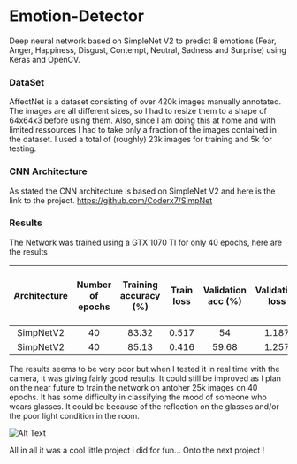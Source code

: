 # Emotion-Detector
Deep neural network based on SimpleNet V2 to predict 8 emotions (Fear, Anger, Happiness, Disgust, Contempt, Neutral, Sadness and Surprise) using Keras and OpenCV. 

### DataSet
AffectNet is a dataset consisting of over 420k images manually annotated. The images are all different sizes, so I had to resize them to a shape of 64x64x3 before using them. Also, since I am doing this at home and with limited ressources I had to take only a fraction of the images contained in the dataset. I used a total of (roughly) 23k images for training and 5k for testing.  

### CNN Architecture
As stated the CNN architecture is based on SimpleNet V2 and here is the link to the project.
https://github.com/Coderx7/SimpNet


### Results
The Network was trained using a GTX 1070 TI for only 40 epochs, here are the results

Architecture | Number of epochs| Training accuracy (%)| Train loss | Validation acc (%) | Validation loss | Number of images trained on
| :---:      | :---:           |:---:      |:---:       |:---:               |:---:   | :---: 
SimpNetV2    | 40              | 83.32            | 0.517     | 54            | 1.187 | 23018
SimpNetV2    | 40              | 85.13            | 0.416     | 59.68            | 1.257 | 46036



The results seems to be very poor but when I tested it in real time with the camera, it was giving fairly good results. It could still be improved as I plan on the near future to train the network on antoher 25k images on 40 epochs. It has some difficulty in classifying the mood of someone who wears glasses. It could be because of the reflection on the glasses and/or the poor light condition in the room. 

![Alt Text](https://media.giphy.com/media/LwFCdpj9KIoiein3A1/giphy.gif)

All in all it was a cool little project i did for fun... Onto the next project !

